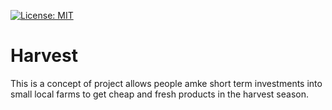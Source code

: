 [![License: MIT](https://img.shields.io/badge/License-MIT-yellow.svg)](https://opensource.org/licenses/MIT)

# Harvest

This is a concept of project allows people amke short term investments into small local farms to get cheap and fresh products in the harvest season.
